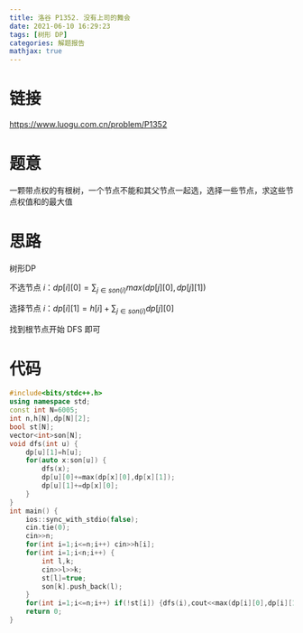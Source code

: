 ```yaml
---
title: 洛谷 P1352. 没有上司的舞会
date: 2021-06-10 16:29:23
tags: [树形 DP]
categories: 解题报告
mathjax: true
---
```


# 链接

<https://www.luogu.com.cn/problem/P1352>

# 题意

一颗带点权的有根树，一个节点不能和其父节点一起选，选择一些节点，求这些节点权值和的最大值

<!--more-->

# 思路

树形DP

不选节点 $i$：$dp[i][0]=\sum_{j \in son(i)}{max(dp[j][0],dp[j][1])}$

选择节点 $i$：$dp[i][1]=h[i]+\sum_{j \in son(i)}{dp[j][0]}$

找到根节点开始 DFS 即可

# 代码

```cpp
#include<bits/stdc++.h>
using namespace std;
const int N=6005;
int n,h[N],dp[N][2];
bool st[N];
vector<int>son[N];
void dfs(int u) {
    dp[u][1]=h[u];
    for(auto x:son[u]) {
        dfs(x);
        dp[u][0]+=max(dp[x][0],dp[x][1]);
        dp[u][1]+=dp[x][0];
    }
}
int main() {
    ios::sync_with_stdio(false);
    cin.tie(0);
    cin>>n;
    for(int i=1;i<=n;i++) cin>>h[i];
    for(int i=1;i<n;i++) {
        int l,k;
        cin>>l>>k;
        st[l]=true;
        son[k].push_back(l);
    }
    for(int i=1;i<=n;i++) if(!st[i]) {dfs(i),cout<<max(dp[i][0],dp[i][1])<<endl;break;}
    return 0;
}
```